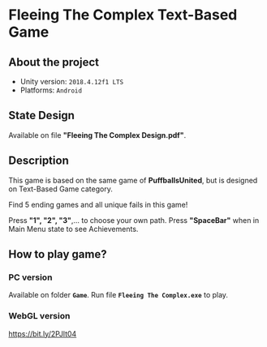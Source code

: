 # Fleeing The Complex Text-Based Game
## About the project 
- Unity version: `2018.4.12f1 LTS`
- Platforms: `Android`

## State Design
Available on file **"Fleeing The Complex Design.pdf"**.

## Description
This game is based on the same game of **PuffballsUnited**, but is designed on Text-Based Game category.

Find 5 ending games and all unique fails in this game!

Press **"1", "2", "3"**,... to choose your own path.
Press **"SpaceBar"** when in Main Menu state to see Achievements.

## How to play game?
### PC version
Available on folder **`Game`**. Run file **`Fleeing The Complex.exe`** to play. 

### WebGL version
https://bit.ly/2PJlt04
